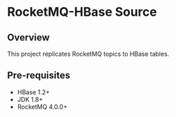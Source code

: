 # RocketMQ-HBase Source

## Overview

This project replicates RocketMQ topics to HBase tables.

## Pre-requisites
- HBase 1.2+
- JDK 1.8+
- RocketMQ 4.0.0+ 

